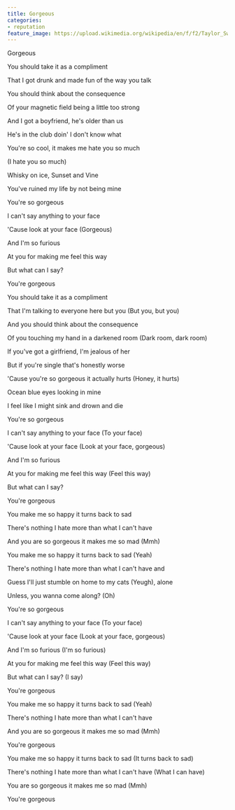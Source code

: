```yaml
---
title: Gorgeous
categories:
- reputation
feature_image: https://upload.wikimedia.org/wikipedia/en/f/f2/Taylor_Swift_-_Reputation.png
--- 
```

Gorgeous

You should take it as a compliment

That I got drunk and made fun of the way you talk

You should think about the consequence

Of your magnetic field being a little too strong

And I got a boyfriend, he's older than us

He's in the club doin' I don't know what

You're so cool, it makes me hate you so much

(I hate you so much)

Whisky on ice, Sunset and Vine

You've ruined my life by not being mine

You're so gorgeous

I can't say anything to your face

'Cause look at your face (Gorgeous)

And I'm so furious

At you for making me feel this way

But what can I say?

You're gorgeous

You should take it as a compliment

That I'm talking to everyone here but you (But you, but you)

And you should think about the consequence

Of you touching my hand in a darkened room (Dark room, dark room)

If you've got a girlfriend, I'm jealous of her

But if you're single that's honestly worse

'Cause you're so gorgeous it actually hurts (Honey, it hurts)

Ocean blue eyes looking in mine

I feel like I might sink and drown and die

You're so gorgeous

I can't say anything to your face (To your face)

'Cause look at your face (Look at your face, gorgeous)

And I'm so furious

At you for making me feel this way (Feel this way)

But what can I say?

You're gorgeous

You make me so happy it turns back to sad

There's nothing I hate more than what I can't have

And you are so gorgeous it makes me so mad (Mmh)

You make me so happy it turns back to sad (Yeah)

There's nothing I hate more than what I can't have and

Guess I'll just stumble on home to my cats (Yeugh), alone

Unless, you wanna come along? (Oh)

You're so gorgeous

I can't say anything to your face (To your face)

'Cause look at your face (Look at your face, gorgeous)

And I'm so furious (I'm so furious)

At you for making me feel this way (Feel this way)

But what can I say? (I say)

You're gorgeous

You make me so happy it turns back to sad (Yeah)

There's nothing I hate more than what I can't have

And you are so gorgeous it makes me so mad (Mmh)

You're gorgeous

You make me so happy it turns back to sad (It turns back to sad)

There's nothing I hate more than what I can't have (What I can have)

You are so gorgeous it makes me so mad (Mmh)

You're gorgeous